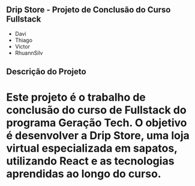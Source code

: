 ## Drip Store - Projeto de Conclusão do Curso Fullstack

- Davi
- Thiago
- Victor
- RhuannSilv

## Descrição do Projeto

# Este projeto é o trabalho de conclusão do curso de Fullstack do programa Geração Tech. O objetivo é desenvolver a Drip Store, uma loja virtual especializada em sapatos, utilizando React e as tecnologias aprendidas ao longo do curso.
